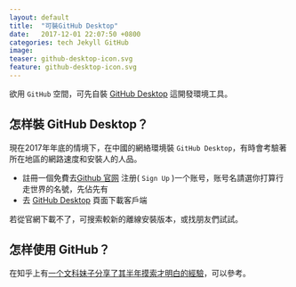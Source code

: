 ```yaml
---  
layout: default  
title:  "可裝GitHub Desktop"  
date:   2017-12-01 22:07:50 +0800  
categories: tech Jekyll GitHub
image:
teaser: github-desktop-icon.svg 
feature: github-desktop-icon.svg 
---  
```

欲用 `GitHub` 空間，可先自裝 [GitHub Desktop][GitHub_Desktop] 這開發環境工具。  
  
## 怎样裝 GitHub Desktop？  
  
現在2017年年底的情境下，在中國的網絡環境裝 `GitHub Desktop`，有時會考驗著所在地區的網路速度和安裝人的人品。  
  
- 註冊一個免費去[Github 官网][Github官网] 注册( `Sign Up` )一个账号，账号名請選你打算行走世界的名號，先佔先有  
- 去 [GitHub Desktop][GitHub_Desktop] 頁面下載客戶端   
  
若從官網下載不了，可搜索較新的離線安裝版本，或找朋友們試試。  
  
## 怎样使用 GitHub？  
  
在知乎上有[一个文科妹子分享了其半年摸索才明白的經驗][文科妹子用GitHub]，可以參考。  
  
   
[GitHub_Desktop]: https://desktop.github.com/  
[Github官网]: https://github.com/  
[文科妹子用GitHub]: https://www.zhihu.com/question/20070065   
